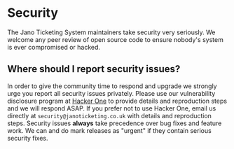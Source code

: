 # Security

The Jano Ticketing System maintainers take security very seriously. We welcome any peer review of open source code to
 ensure nobody's system is ever compromised or hacked.

## Where should I report security issues?

In order to give the community time to respond and upgrade we strongly urge you report all security issues privately.
 Please use our vulnerability disclosure program at [Hacker One](https://hackerone.com/jano_may_ball) to provide details and reproduction steps and we will respond
  ASAP. If you prefer not to use Hacker One, email us directly at `security@janoticketing.co.uk` with details and reproduction steps. Security issues **always** take precedence over bug fixes and feature work. We can and do mark releases as "urgent" if they contain serious security fixes.
